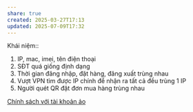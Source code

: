 ```yaml
---
share: true
created: 2025-03-27T17:13
updated: 2025-07-09T17:32
---
```

Khái niệm:: 


1. IP, mac, imei, tên điện thoại
2. SĐT quá giống định dạng
3. Thời gian đăng nhập, đặt hàng, đăng xuất trùng nhau
4. Vượt VPN tìm được IP chính để nhận ra tất cả đều trùng 1 IP
5. Người quét QR đặt đơn mua hàng trùng nhau

[Chính sách với tài khoản ảo](../../../../../%F0%9F%93%9CT%C3%A0i%20nguy%C3%AAn/T%C3%ACnh%20h%C3%ACnh%20%E1%BB%9F%20Vi%E1%BB%87t%20Nam/L%C4%A9nh%20v%E1%BB%B1c%20c%E1%BB%A5%20th%E1%BB%83/S%C3%A0n%20th%C6%B0%C6%A1ng%20m%E1%BA%A1i%20%C4%91i%E1%BB%87n%20t%E1%BB%AD/GM%20Mall/Nh%C3%A2n%20s%E1%BB%B1/Ch%C3%ADnh%20s%C3%A1ch%20v%E1%BB%9Bi%20t%C3%A0i%20kho%E1%BA%A3n%20%E1%BA%A3o.md)
